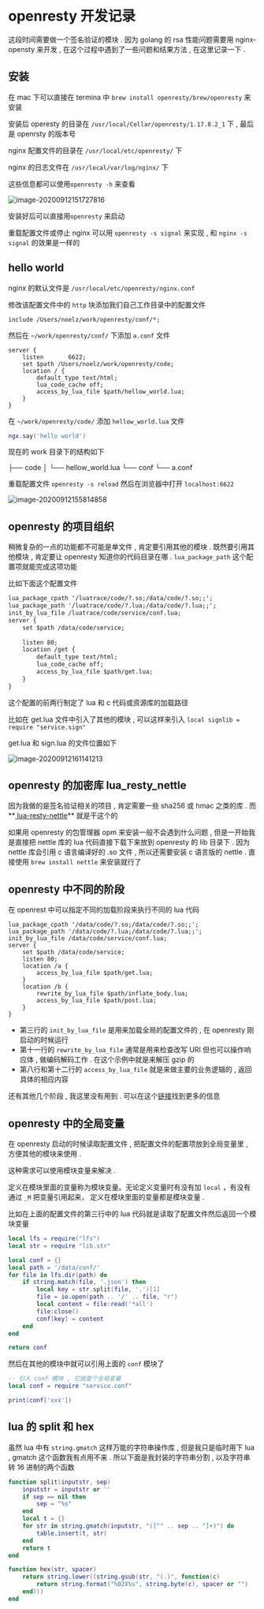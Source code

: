 # openresty 开发记录


这段时间需要做一个签名验证的模块 . 因为 golang 的 rsa 性能问题需要用 nginx-opensty 来开发 , 在这个过程中遇到了一些问题和结果方法 , 在这里记录一下 .

## 安装

在 mac 下可以直接在 termina 中 `brew install openresty/brew/openresty` 来安装

安装后 operesty 的目录在 `/usr/local/Cellar/openresty/1.17.8.2_1` 下 , 最后是 openrsty 的版本号

nginx 配置文件的目录在 `/usr/local/etc/openresty/` 下

nginx 的日志文件在 `/usr/local/var/log/nginx/` 下

这些信息都可以使用`openresty -h` 来查看

![image-20200912151727816](image-20200912151727816.png)



安装好后可以直接用`openresty` 来启动

重载配置文件或停止 nginx 可以用 `openresty -s signal` 来实现 , 和 `nginx -s signal` 的效果是一样的



## hello world

nginx 的默认文件是 `/usr/local/etc/openresty/nginx.conf` 

修改该配置文件中的 `http` 块添加我们自己工作目录中的配置文件

 `include /Users/noelz/work/openresty/conf/*;`

然后在 `~/work/openresty/conf/` 下添加 `a.conf` 文件

```
server {
    listen       6622;
    set $path /Users/noelz/work/openresty/code;
    location / {
        default_type text/html;
        lua_code_cache off;
        access_by_lua_file $path/hellow_world.lua;
    }
}

```

在 `~/work/openresty/code/` 添加 `hellow_world.lua` 文件

```lua
ngx.say('hello world')
```

现在的 work 目录下的结构如下

├── code
│   └── hellow_world.lua
└── conf
    └── a.conf

重载配置文件 `openresty -s reload` 然后在浏览器中打开 `localhost:6622`

![image-20200912155814858](image-20200912155814858.png)



## openresty 的项目组织

稍微复杂的一点的功能都不可能是单文件 , 肯定要引用其他的模块 . 既然要引用其他模块 , 肯定要让 openresty 知道你的代码目录在哪 . `lua_package_path`  这个配置项就能完成这项功能

比如下面这个配置文件

```txt
lua_package_cpath '/luatrace/code/?.so;/data/code/?.so;;';
lua_package_path '/luatrace/code/?.lua;/data/code/?.lua;;';
init_by_lua_file /luatrace/code/service/conf.lua;
server {
    set $path /data/code/service;
    
    listen 80;
    location /get {
        default_type text/html;
        lua_code_cache off;
        access_by_lua_file $path/get.lua;
    }
}
```



这个配置的前两行制定了 lua 和 c 代码或资源库的加载路径

比如在 get.lua 文件中引入了其他的模块 , 可以这样来引入 `local signlib = require "service.sign"`

get.lua 和 sign.lua 的文件位置如下

![image-20200912161141213](image-20200912161141213.png)



## openresty 的加密库 lua_resty_nettle

因为我做的是签名验证相关的项目 , 肯定需要一些 sha256 或 hmac 之类的库 . 而**[ lua-resty-nettle](https://github.com/bungle/lua-resty-nettle)** 就是干这个的

如果用 openresty 的包管理器 opm 来安装一般不会遇到什么问题 , 但是一开始我是直接把 nettle 库的 lua 代码直接下载下来放到 openresty 的 lib 目录下 . 因为 nettle 库会引用 c 语言编译好的 .so 文件 , 所以还需要安装 c 语言版的 nettle . 直接使用 `brew install nettle` 来安装就行了



## openresty 中不同的阶段

在 openrest 中可以指定不同的加载阶段来执行不同的 lua 代码 

```
lua_package_cpath '/data/code/?.so;/data/code/?.so;;';
lua_package_path '/data/code/?.lua;/data/code/?.lua;;';
init_by_lua_file /data/code/service/conf.lua;
server {
    set $path /data/code/service;
    listen 80;
    location /a {
        access_by_lua_file $path/get.lua;
    }
    location /b {
        rewrite_by_lua_file $path/inflate_body.lua;
        access_by_lua_file $path/post.lua;
    }
}
```



* 第三行的 `init_by_lua_file`  是用来加载全局的配置文件的 , 在 openresty 刚启动的时候运行
* 第十一行的 `rewrite_by_lua_file` 通常是用来检查改写 URI 但也可以操作响应体 , 做编码解码工作 . 在这个示例中就是来解压 gzip 的
* 第八行和第十二行的 `access_by_lua_file` 就是来做主要的业务逻辑的 , 返回具体的相应内容

 

还有其他几个阶段 , 我这里没有用到 . 可以在这个[链接](https://wiki.shileizcc.com/confluence/pages/viewpage.action?pageId=47415936#id-5.%E5%BC%80%E5%8F%91%E6%A6%82%E8%BF%B0-%E6%89%A7%E8%A1%8C%E7%A8%8B%E5%BA%8F)找到更多的信息



## openresty 中的全局变量

在 openresty 启动的时候读取配置文件 , 把配置文件的配置项放到全局变量里 , 方便其他的模块来使用 . 

这种需求可以使用模块变量来解决 . 

定义在模块里面的变量称为模块变量。无论定义变量时有没有加 `local` ，有没有通过 `_M` 把变量引用起来， 定义在模块里面的变量都是模块变量 . 

比如在上面的配置文件的第三行中的 lua 代码就是读取了配置文件然后返回一个模块变量



```lua
local lfs = require("lfs")
local str = require "lib.str"

local conf = {}
local path = '/data/conf/'
for file in lfs.dir(path) do
    if string.match(file, '.json') then
        local key = str.split(file, '.')[1]
        file = io.open(path .. '/' .. file, "r")
        local content = file:read('*all')
        file:close()
        conf[key] = content
    end
end

return conf
```



然后在其他的模块中就可以引用上面的 `conf` 模块了

```lua
-- 引入 conf 模块 , 它就是个全局变量
local conf = require "service.conf"  

print(conf['xxx'])
```



## lua 的 split 和 hex

虽然 lua 中有 `string.gmatch` 这样万能的字符串操作库 , 但是我只是临时用下 lua , gmatch 这个函数我有点用不来 . 所以下面是我封装的字符串分割 , 以及字符串转 16 进制的两个函数

```lua
function split(inputstr, sep)
    inputstr = inputstr or ''
    if sep == nil then
        sep = "%s"
    end
    local t = {}
    for str in string.gmatch(inputstr, "([^" .. sep .. "]+)") do
        table.insert(t, str)
    end
    return t
end
```

```lua
function hex(str, spacer)
    return string.lower((string.gsub(str, "(.)", function(c)
        return string.format("%02X%s", string.byte(c), spacer or "")
    end)))
end
```


